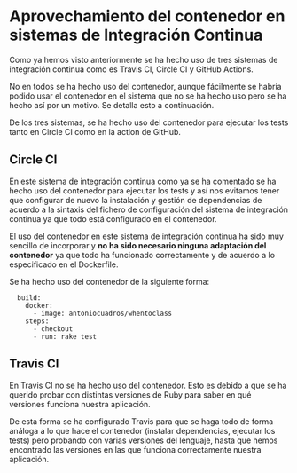 # Aprovechamiento del contenedor en sistemas de Integración Continua
Como ya hemos visto anteriormente se ha hecho uso de tres sistemas de integración continua como es Travis CI, Circle CI y GitHub Actions.


No en todos se ha hecho uso del contenedor, aunque fácilmente se habría podido usar el contenedor en el sistema que no se ha hecho uso pero se ha hecho así por un motivo. Se detalla esto a continuación.


De los tres sistemas, se ha hecho uso del contenedor para ejecutar los tests tanto en Circle CI como en la action de GitHub.

## Circle CI
En este sistema de integración continua como ya se ha comentado se ha hecho uso del contenedor para ejecutar los tests y así nos evitamos tener que configurar de nuevo la instalación y gestión de dependencias de acuerdo a la sintaxis del fichero de configuración del sistema de integración continua ya que todo está configurado en el contenedor. 


El uso del contenedor en este sistema de integración continua ha sido muy sencillo de incorporar y **no ha sido necesario ninguna adaptación del contenedor** ya que todo ha funcionado correctamente y de acuerdo a lo especificado en el Dockerfile.


Se ha hecho uso del contenedor de la siguiente forma:

```
  build:
    docker:
      - image: antoniocuadros/whentoclass
    steps:
      - checkout
      - run: rake test
```

## Travis CI
En Travis CI no se ha hecho uso del contenedor. Esto es debido a que se ha querido probar con distintas versiones de Ruby para saber en qué versiones funciona nuestra aplicación. 


De esta forma se ha configurado Travis para que se haga todo de forma análoga a lo que hace el contenedor (instalar dependencias, ejecutar los tests) pero probando con varias versiones del lenguaje, hasta que hemos encontrado las versiones en las que funciona correctamente nuestra aplicación.

